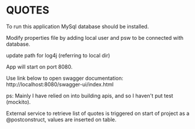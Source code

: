 # QUOTES

To run this application MySql database should be installed.

Modify properties file by adding local user and psw to be connected with database.

update path for log4j (referring to local dir)

App will start on port 8080.

Use link below to open swagger documentation: http://localhost:8080/swagger-ui/index.html

ps: Mainly I have relied on into building apis, and so I haven't put test (mockito).

External service to retrieve list of quotes is triggered on start of project as a @postconstruct, values are inserted on table. 
